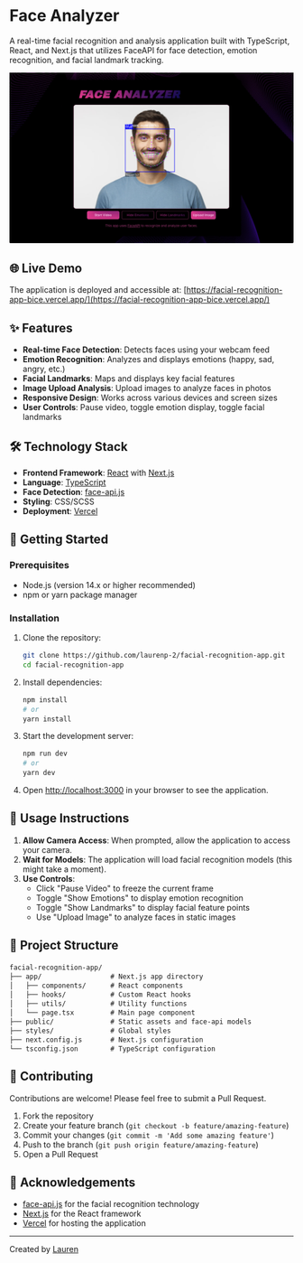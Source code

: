 # Face Analyzer

A real-time facial recognition and analysis application built with TypeScript, React, and Next.js that utilizes FaceAPI for face detection, emotion recognition, and facial landmark tracking.

![Face Analyzer Demo](https://github.com/laurenp-2/facial-recognition-app/raw/main/public/demo.png)

## 🌐 Live Demo

The application is deployed and accessible at: [https://facial-recognition-app-bice.vercel.app/](https://facial-recognition-app-bice.vercel.app/)

## ✨ Features

- **Real-time Face Detection**: Detects faces using your webcam feed
- **Emotion Recognition**: Analyzes and displays emotions (happy, sad, angry, etc.)
- **Facial Landmarks**: Maps and displays key facial features 
- **Image Upload Analysis**: Upload images to analyze faces in photos
- **Responsive Design**: Works across various devices and screen sizes
- **User Controls**: Pause video, toggle emotion display, toggle facial landmarks

## 🛠️ Technology Stack

- **Frontend Framework**: [React](https://reactjs.org/) with [Next.js](https://nextjs.org/)
- **Language**: [TypeScript](https://www.typescriptlang.org/)
- **Face Detection**: [face-api.js](https://github.com/justadudewhohacks/face-api.js)
- **Styling**: CSS/SCSS
- **Deployment**: [Vercel](https://vercel.com/)

## 🚀 Getting Started

### Prerequisites

- Node.js (version 14.x or higher recommended)
- npm or yarn package manager

### Installation

1. Clone the repository:
   ```bash
   git clone https://github.com/laurenp-2/facial-recognition-app.git
   cd facial-recognition-app
   ```

2. Install dependencies:
   ```bash
   npm install
   # or
   yarn install
   ```

3. Start the development server:
   ```bash
   npm run dev
   # or
   yarn dev
   ```

4. Open [http://localhost:3000](http://localhost:3000) in your browser to see the application.

## 📝 Usage Instructions

1. **Allow Camera Access**: When prompted, allow the application to access your camera.
2. **Wait for Models**: The application will load facial recognition models (this might take a moment).
3. **Use Controls**:
   - Click "Pause Video" to freeze the current frame
   - Toggle "Show Emotions" to display emotion recognition
   - Toggle "Show Landmarks" to display facial feature points
   - Use "Upload Image" to analyze faces in static images

## 📂 Project Structure

```
facial-recognition-app/
├── app/                 # Next.js app directory
│   ├── components/      # React components
│   ├── hooks/           # Custom React hooks
│   ├── utils/           # Utility functions
│   └── page.tsx         # Main page component
├── public/              # Static assets and face-api models
├── styles/              # Global styles
├── next.config.js       # Next.js configuration
└── tsconfig.json        # TypeScript configuration
```

## 🤝 Contributing

Contributions are welcome! Please feel free to submit a Pull Request.

1. Fork the repository
2. Create your feature branch (`git checkout -b feature/amazing-feature`)
3. Commit your changes (`git commit -m 'Add some amazing feature'`)
4. Push to the branch (`git push origin feature/amazing-feature`)
5. Open a Pull Request

## 🙏 Acknowledgements

- [face-api.js](https://github.com/justadudewhohacks/face-api.js) for the facial recognition technology
- [Next.js](https://nextjs.org/) for the React framework
- [Vercel](https://vercel.com/) for hosting the application

---

Created by [Lauren](https://github.com/laurenp-2)
